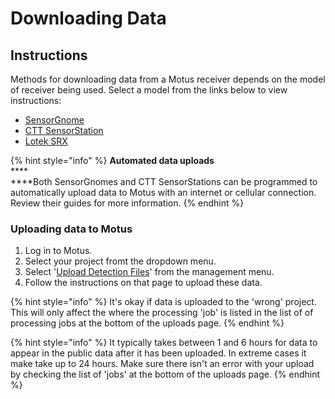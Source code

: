 # Downloading Data

## Instructions

Methods for downloading data from a Motus receiver depends on the model of receiver being used. Select a model from the links below to view instructions:

* [SensorGnome](https://docs.motus.org/sensorgnome/)
* [CTT SensorStation](https://store.celltracktech.com/pages/installation-guides)
* [Lotek SRX](https://fccid.io/FW9SRX800/User-Manual/User-Manual-2328127)

{% hint style="info" %}
**Automated data uploads**\
****\
****Both SensorGnomes and CTT SensorStations can be programmed to automatically upload data to Motus with an internet or cellular connection. Review their guides for more information.
{% endhint %}

### **Uploading data to Motus**

1. Log in to Motus.
2. Select your project fromt the dropdown menu.
3. Select '[Upload Detection Files](https://motus.org/data/project/sgJobs)' from the management menu.
4. Follow the instructions on that page to upload these data.

{% hint style="info" %}
It's okay if data is uploaded to the 'wrong' project. This will only affect the where the processing 'job' is listed in the list of of processing jobs at the bottom of the uploads page.
{% endhint %}

{% hint style="info" %}
It typically takes between 1 and 6 hours for data to appear in the public data after it has been uploaded. In extreme cases it make take up to 24 hours. Make sure there isn't an error with your upload by checking the list of 'jobs' at the bottom of the uploads page.
{% endhint %}
